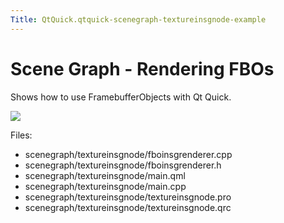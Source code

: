 ```yaml
---
Title: QtQuick.qtquick-scenegraph-textureinsgnode-example
---
```

        
Scene Graph - Rendering FBOs
============================

<span class="subtitle"></span>
<span id="details"></span>
Shows how to use FramebufferObjects with Qt Quick.

![](https://developer.ubuntu.com/static/devportal_uploaded/2473442e-f4b1-461a-9326-b68441e649cf-api/apps/qml/sdk-14.10/qtquick-scenegraph-textureinsgnode-example/images/textureinsgnode-example.jpg)

Files:

-   scenegraph/textureinsgnode/fboinsgrenderer.cpp
-   scenegraph/textureinsgnode/fboinsgrenderer.h
-   scenegraph/textureinsgnode/main.qml
-   scenegraph/textureinsgnode/main.cpp
-   scenegraph/textureinsgnode/textureinsgnode.pro
-   scenegraph/textureinsgnode/textureinsgnode.qrc

